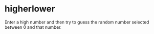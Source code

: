 # higherlower

Enter a high number and then try to guess the random number selected between 0 and that number.
